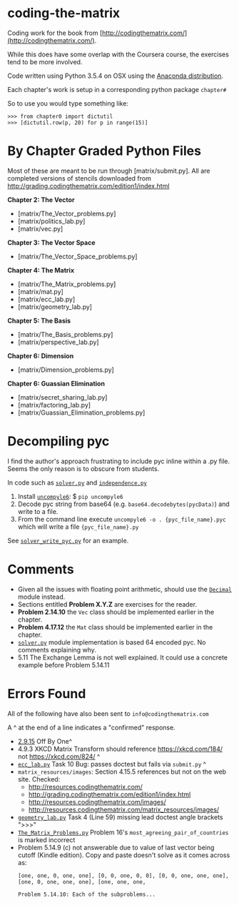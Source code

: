 # coding-the-matrix

Coding work for the book from [http://codingthematrix.com/](http://codingthematrix.com/). 

While this does have some overlap with the Coursera course, the exercises tend to be more involved. 

Code written using Python 3.5.4 on OSX using the [Anaconda distribution](https://www.anaconda.com/download/). 

Each chapter's work is setup in a corresponding python package `chapter#`

So to use you would type something like: 

    >>> from chapter0 import dictutil
    >>> [dictutil.row(p, 20) for p in range(15)]
    
# By Chapter Graded Python Files

Most of these are meant to be run through [matrix/submit.py]. All are completed versions of stencils downloaded from http://grading.codingthematrix.com/edition1/index.html

**Chapter 2: The Vector**

 * [matrix/The_Vector_problems.py]
 * [matrix/politics_lab.py]
 * [matrix/vec.py]

**Chapter 3: The Vector Space**

 * [matrix/The_Vector_Space_problems.py]

**Chapter 4: The Matrix**

 * [matrix/The_Matrix_problems.py]
 * [matrix/mat.py]
 * [matrix/ecc_lab.py]
 * [matrix/geometry_lab.py]

**Chapter 5: The Basis**

 * [matrix/The_Basis_problems.py]
 * [matrix/perspective_lab.py]

**Chapter 6: Dimension**

 * [matrix/Dimension_problems.py]

**Chapter 6: Guassian Elimination**

 * [matrix/secret_sharing_lab.py]
 * [matrix/factoring_lab.py]
 * [matrix/Guassian_Elimination_problems.py]


# Decompiling pyc

I find the author's approach frustrating to include pyc inline within a .py file. Seems the only reason is to obscure from students.

In code such as [`solver.py`](solver.py) and [`independence.py`](independency.py)

 1. Install [`uncompyle6`](https://pypi.python.org/pypi/uncompyle6): $ `pip uncompyle6`
 1. Decode pyc string from base64 (e.g. `base64.decodebytes(pycData)`) and write to a file.
 1. From the command line execute `uncompyle6 -o . {pyc_file_name}.pyc` which will write a file `{pyc_file_name}.py`

See [`solver_write_pyc.py`](solver_write_pyc.py) for an example.

# Comments

 * Given all the issues with floating point arithmetic, should use the [`Decimal`](https://docs.python.org/3/library/decimal.html) module instead.
 * Sections entitled **Problem X.Y.Z** are exercises for the reader.
 * **Problem 2.14.10** the `Vec` class should be implemented earlier in the chapter. 
 * **Problem 4.17.12** the `Mat` class should be implemented earlier in the chapter. 
 * [`solver.py`](solver.py) module implementation is based 64 encoded pyc. No comments explaining why. 
 * 5.11 The Exchange Lemma is not well explained. It could use a concrete example before Problem 5.14.11

# Errors Found

All of the following have also been sent to `info@codingthematrix.com`

A ^ at the end of a line indicates a "confirmed" response.  

 * [2.9.15](chapter2/quiz_2_9_15_errata.py) Off By One^ 
 * 4.9.3 XKCD Matrix Transform should reference https://xkcd.com/184/ not https://xkcd.com/824/ ^
 * [`ecc_lab.py`](./matrix/ecc_lab.py) Task 10 Bug: passes doctest but fails via `submit.py` ^
 * `matrix_resources/images`: Section 4.15.5 references but not on the web site. Checked: 
   * http://resources.codingthematrix.com/ 
   * http://grading.codingthematrix.com/edition1/index.html
   * http://resources.codingthematrix.com/images/
   * http://resources.codingthematrix.com/matrix_resources/images/
 * [`geometry_lab.py`](matrix/geometry_lab.py) Task 4 (Line 59) missing lead doctest angle brackets ">>>"
 * [`The_Matrix_Problems.py`](matrix/The_Matrix_problems.py) Problem 16's `most_agreeing_pair_of_countries` is marked incorrect
 * Problem 5.14.9 (c) not answerable due to value of last vector being cutoff (Kindle edition). Copy and paste doesn't solve as it comes across as:
   ```
   [one, one, 0, one, one], [0, 0, one, 0, 0], [0, 0, one, one, one], [one, 0, one, one, one], [one, one, one,
   
   Problem 5.14.10: Each of the subproblems...
   ```

